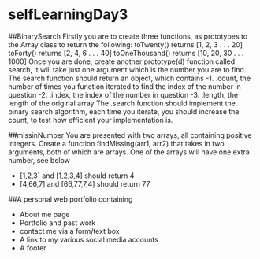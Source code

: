 # selfLearningDay3

##BinarySearch
Firstly you are to create three functions, as prototypes to the Array class to return the following:
toTwenty() returns [1, 2, 3 . . . 20]
toForty() returns [2, 4, 6 . . . 40]
toOneThousand() returns [10, 20, 30 . . . 1000]
Once you are done, create another prototype(d) function called search, it will take just one argument which is the number you are to find. The search function should return an object, which contains
-1. .count, the number of times you function iterated to find the index of the number in question
-2. .index, the index of the number in question
-3. .length, the length of the original array
The .search function should implement the binary search algorithm, each time you iterate, you should increase the count, to test how efficient your implementation is.

##missinNumber
You are presented with two arrays, all containing positive integers. Create a function findMissing(arr1, arr2) that takes in two arguments, both of which are arrays. One of the arrays will have one extra number, see below
* [1,2,3] and [1,2,3,4] should return 4
* [4,66,7] and [66,77,7,4] should return 77

##A personal web portfolio containing 
- About me page
- Portfolio and past work
- contact me via a form/text box
- A link to my various social media accounts
- A footer
